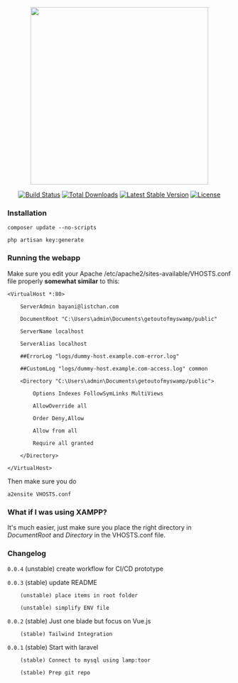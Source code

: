 <p align="center"><a href="https://laravel.com" target="_blank"><img src="https://raw.githubusercontent.com/laravel/art/master/logo-lockup/5%20SVG/2%20CMYK/1%20Full%20Color/laravel-logolockup-cmyk-red.svg" width="400"></a></p>

<p align="center">
<a href="https://travis-ci.org/laravel/framework"><img src="https://travis-ci.org/laravel/framework.svg" alt="Build Status"></a>
<a href="https://packagist.org/packages/laravel/framework"><img src="https://img.shields.io/packagist/dt/laravel/framework" alt="Total Downloads"></a>
<a href="https://packagist.org/packages/laravel/framework"><img src="https://img.shields.io/packagist/v/laravel/framework" alt="Latest Stable Version"></a>
<a href="https://packagist.org/packages/laravel/framework"><img src="https://img.shields.io/packagist/l/laravel/framework" alt="License"></a>
</p>


### Installation

```
composer update --no-scripts

php artisan key:generate
```

### Running the webapp

Make sure you edit your Apache /etc/apache2/sites-available/VHOSTS.conf file properly **somewhat similar** to this:

```
<VirtualHost *:80>

    ServerAdmin bayani@listchan.com

    DocumentRoot "C:\Users\admin\Documents\getoutofmyswamp/public"

    ServerName localhost

    ServerAlias localhost

    ##ErrorLog "logs/dummy-host.example.com-error.log"

    ##CustomLog "logs/dummy-host.example.com-access.log" common

    <Directory "C:\Users\admin\Documents\getoutofmyswamp/public">

        Options Indexes FollowSymLinks MultiViews

        AllowOverride all

        Order Deny,Allow

        Allow from all

        Require all granted

    </Directory>

</VirtualHost>
```

Then make sure you do

```
a2ensite VHOSTS.conf
```

### What if I was using XAMPP?

It's much easier, just make sure you place the right directory in _DocumentRoot_ and _Directory_ in the VHOSTS.conf file.


### Changelog

`0.0.4` (unstable) create workflow for CI/CD prototype

`0.0.3` (stable) update README
        
        (unstable) place items in root folder

        (unstable) simplify ENV file

`0.0.2` (stable) Just one blade but focus on Vue.js
        
        (stable) Tailwind Integration

`0.0.1` (stable) Start with laravel 
        
        (stable) Connect to mysql using lamp:toor  
        
        (stable) Prep git repo